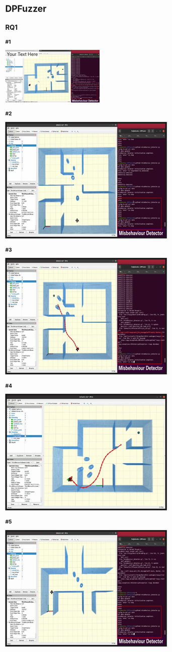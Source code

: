 # DPFuzzer

## RQ1
### \#1
<p align = "center">
<div style="position: relative; display: inline-block;">
  <div style="position: absolute; top: 0; left: 0; background-color: rgba(255, 255, 255, 0.7); padding: 5px;">
    Your Text Here
  </div>
  <img src="RQ1/gifs/type1/type1-1.gif" alt="image" style="width: 300px; height: auto;">
</div>
</p>


### \#2
<p align = "left">
<img src="RQ1/gifs/type2/type2-1.gif" height = "360" border="5" />
</p>

### \#3
<p align = "left">
<img src="RQ1/gifs/type3/type3-1.gif" height = "360" border="5" />
</p>

### \#4
<p align = "left">
<img src="RQ1/gifs/type4/type4.gif" height = "360" border="5" />
</p>

### \#5
<p align = "left">
<img src="RQ1/gifs/type5/type5.gif" height = "360" border="5" />
</p>
